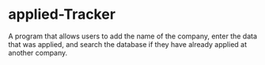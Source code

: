 # applied-Tracker
A program that allows users to add the name of the company, enter the data that was applied, and search the database if they have already applied at another company.
